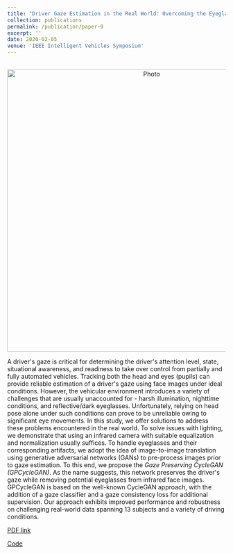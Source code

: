 ```yaml
---
title: "Driver Gaze Estimation in the Real World: Overcoming the Eyeglass Challenge"
collection: publications
permalink: /publication/paper-9
excerpt: ''
date: 2020-02-05
venue: 'IEEE Intelligent Vehicles Symposium'
---
```

<p align="center">
  <img src="https://arangesh.github.io/images/paper-9-im.png?raw=true" alt="Photo" style="width: 650px;"/> 
</p>

A driver's gaze is critical for determining the driver's attention level, state, situational awareness, and readiness to take over control from partially and fully automated vehicles. Tracking both the head and eyes (pupils) can provide reliable estimation of a driver's gaze using face images under ideal conditions. However, the vehicular environment introduces a variety of challenges that are usually unaccounted for - harsh illumination, nighttime conditions, and reflective/dark eyeglasses. Unfortunately, relying on head pose alone under such conditions can prove to be unreliable owing to significant eye movements. In this study, we offer solutions to address these problems encountered in the real world. To solve issues with lighting, we demonstrate that using an infrared camera with suitable equalization and normalization usually suffices. To handle eyeglasses and their corresponding artifacts, we adopt the idea of image-to-image translation using generative adversarial networks (GANs) to pre-process images prior to gaze estimation. To this end, we propose the *Gaze Preserving CycleGAN (GPCycleGAN)*. As the name suggests, this network preserves the driver's gaze while removing potential eyeglasses from infrared face images. GPCycleGAN is based on the well-known CycleGAN approach, with the addition of a gaze classifier and a gaze consistency loss for additional supervision. Our approach exhibits improved performance and robustness on challenging real-world data spanning 13 subjects and a variety of driving conditions.

[PDF link](http://cvrr.ucsd.edu/publications/2020/GPCycleGAN.pdf)

[Code](https://github.com/arangesh/GPCycleGAN)
